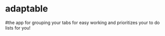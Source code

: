 # adaptable
#the app for grouping your tabs for easy working and prioritizes your to do lists for you!
